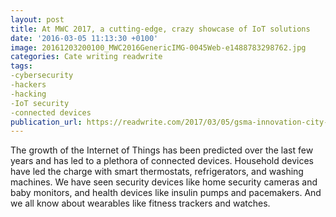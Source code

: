 ```yaml
---
layout: post
title: At MWC 2017, a cutting-edge, crazy showcase of IoT solutions
date: '2016-03-05 11:13:30 +0100'
image: 20161203200100_MWC2016GenericIMG-0045Web-e1488783298762.jpg
categories: Cate writing readwrite
tags:
-cybersecurity
-hackers
-hacking
-IoT security
-connected devices
publication_url: https://readwrite.com/2017/03/05/gsma-innovation-city-showcases-range-iot-solutions-mwc-2017-dl4/
---
```

The growth of the Internet of Things  has been predicted over the last few years and has led to a plethora of connected devices. Household devices have led the charge with smart thermostats, refrigerators, and washing machines. We have seen security devices like home security cameras and baby monitors, and health devices like insulin pumps and pacemakers. And we all know about wearables like fitness trackers and watches.
